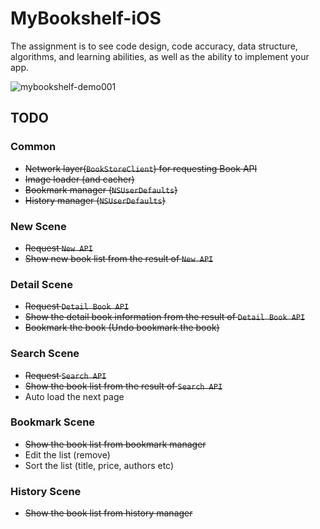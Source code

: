 # MyBookshelf-iOS
The assignment is to see code design, code accuracy, data structure, algorithms, and learning abilities, as well as the ability to implement your app.

![mybookshelf-demo001](resources/mybookshelf-demo001.gif)

## TODO
### Common
- ~~Network layer(`BookStoreClient`) for requesting Book API~~
- ~~Image loader (and cacher)~~
- ~~Bookmark manager (`NSUserDefaults`)~~
- ~~History manager (`NSUserDefaults`)~~

### New Scene
- ~~Request `New API`~~
- ~~Show new book list from the result of `New API`~~

### Detail Scene
- ~~Request `Detail Book API`~~
- ~~Show the detail book information from the result of `Detail Book API`~~
- ~~Bookmark the book (Undo bookmark the book)~~

### Search Scene
- ~~Request `Search API`~~
- ~~Show the book list from the result of `Search API`~~
- Auto load the next page

### Bookmark Scene
- ~~Show the book list from bookmark manager~~
- Edit the list (remove)
- Sort the list (title, price, authors etc)

### History Scene
- ~~Show the book list from history manager~~

